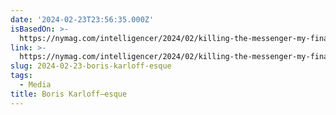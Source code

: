 ```yaml
---
date: '2024-02-23T23:56:35.000Z'
isBasedOn: >-
  https://nymag.com/intelligencer/2024/02/killing-the-messenger-my-final-days-working-at-a-disaster.html
link: >-
  https://nymag.com/intelligencer/2024/02/killing-the-messenger-my-final-days-working-at-a-disaster.html
slug: 2024-02-23-boris-karloff-esque
tags:
  - Media
title: Boris Karloff–esque
---
```


